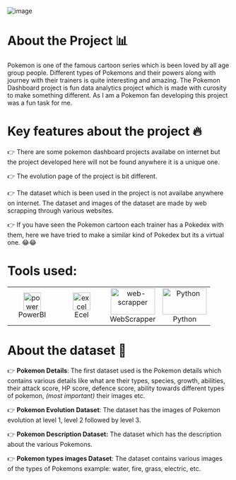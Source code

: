 ![image](https://user-images.githubusercontent.com/49811782/135673141-466db176-7646-4f2c-b886-87c0123c6c95.png)

# About the Project 📊
Pokemon is one of the famous cartoon series which is been loved by all age group people. Different types of Pokemons and their powers along with journey with their trainers is quite interesting and amazing. The Pokemon Dashboard project is fun data analytics project which is made with curosity to make something different. As I am a Pokemon fan developing this project was a fun task for me.

# Key features about the project 🔥

👉 There are some pokemon dashboard projects availabe on internet but the project developed here will not be found anywhere it is a unique one.

👉 The evolution page of the project is bit different.

👉 The dataset which is been used in the project is not availabe anywhere on internet. The dataset and images of the dataset are made by web scrapping through various websites.

👉 If you have seen the Pokemon cartoon each trainer has a Pokedex with them, here we have tried to make a similar kind of Pokedex but its a virtual one. 😂😂

# Tools used:

<table align="center">
  <tr>
    <td align="center" width="96">
     <a href="#" target="_blank">
      <img loading="lazy" src="https://www.vectorlogo.zone/logos/microsoft_powerbi/microsoft_powerbi-icon.svg" alt="power-bi" width="40" height="40"/> 
    </a>
    <br/>PowerBI
   </td>
   <td align="center" width="96">
    <a href="#" target="_blank"> 
     <img loading="lazy" src="https://webobjects2.cdw.com/is/image/CDW/5300125?$product-main$" alt="excel" width="40" height="40"/>
    </a>
    <br/> Ecel
   </td>
   <td align="center" width="96">
      <a href="#">
        <img loading="lazy" src="https://img.icons8.com/?size=512&id=ITIhejPZQD5g&format=png" alt="web-scrapper" width="100" height="60"/>
      </a>
      <br> WebScrapper
    </td>
    <td align="center" width="96">
      <a href="#">
        <img loading="lazy" src="https://i0.wp.com/junilearning.com/wp-content/uploads/2020/06/python-programming-language.webp?fit=1920%2C1920&ssl=1" alt="Python" width="100" height="60"/>
      </a>
      <br> Python
    </td>
  </tr>
</table>


# About the dataset 📝

👉 **Pokemon Details**: The first dataset used is the Pokemon details which contains various details like what are their types, species, growth, abilities, their attack score, HP score, defence score, ability towards different types of pokemon, *(most important)* their images etc.

👉 **Pokemon Evolution Dataset**: The dataset has the images of Pokemon evolution at level 1, level 2 followed by level 3.

👉 **Pokemon Description Dataset:** The dataset which has the description about the various Pokemons.

👉 **Pokemon types images Dataset**: The dataset contains various images of the types of Pokemons example: water, fire, grass, electric, etc.
